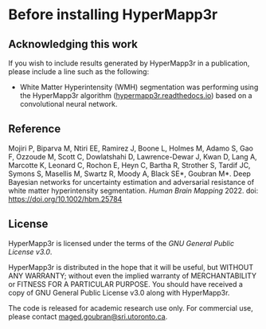 # Before installing HyperMapp3r

## Acknowledging this work
If you wish to include results generated by HyperMapp3r in a publication, please include a line such as the following:

* White Matter Hyperintensity (WMH) segmentation was performing using the HyperMapp3r algorithm ([hypermapp3r.readthedocs.io](hypermapp3r.readthedocs.io)) based on a convolutional neural network.

## Reference

Mojiri P, Biparva M, Ntiri EE, Ramirez J, Boone L, Holmes M, Adamo S, Gao F, Ozzoude M, Scott C, Dowlatshahi D, Lawrence-Dewar J, Kwan D, Lang A, Marcotte K, Leonard C, Rochon E, Heyn C, Bartha R, Strother S, Tardif JC, Symons S, Masellis M, Swartz R, Moody A, Black SE*, Goubran M*. Deep Bayesian networks for uncertainty estimation and adversarial resistance of white matter hyperintensity segmentation. _Human Brain Mapping_ 2022. doi: https://doi.org/10.1002/hbm.25784

## License

HyperMapp3r is licensed under the terms of the *GNU General Public License v3.0*.

HyperMapp3r is distributed in the hope that it will be useful, but WITHOUT ANY WARRANTY; without even the implied warranty of MERCHANTABILITY or FITNESS FOR A PARTICULAR PURPOSE. You should have received a copy of GNU General Public License v3.0 along with HyperMapp3r. 

The code is released for academic research use only. For commercial use, please contact [maged.goubran@sri.utoronto.ca](mailto:maged.goubran@utoronto.ca).
